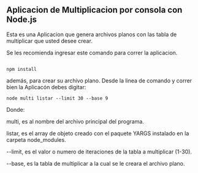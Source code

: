 
## Aplicacion de Multiplicacion por consola con Node.js

Esta es una Aplicacion que genera archivos planos con las tabla de multiplicar
que usted desee crear.

Se les recomienda ingresar este comando para correr la aplicacion.

``````

npm install

``````

además, para crear su archivo plano. Desde la linea de comando y correr bien la Aplicacón debes digitar:

``````
node multi listar --limit 30 --base 9

``````

Donde:

multi, es al nombre del archivo principal del programa.

listar, es el array de objeto creado con el paquete YARGS instalado en la carpeta node_modules.

--limit, es el valor o numero de iteraciones de la tabla a multiplicar (1-30).

--base, es la tabla de multiplicar a la cual se le creara el archivo plano.


